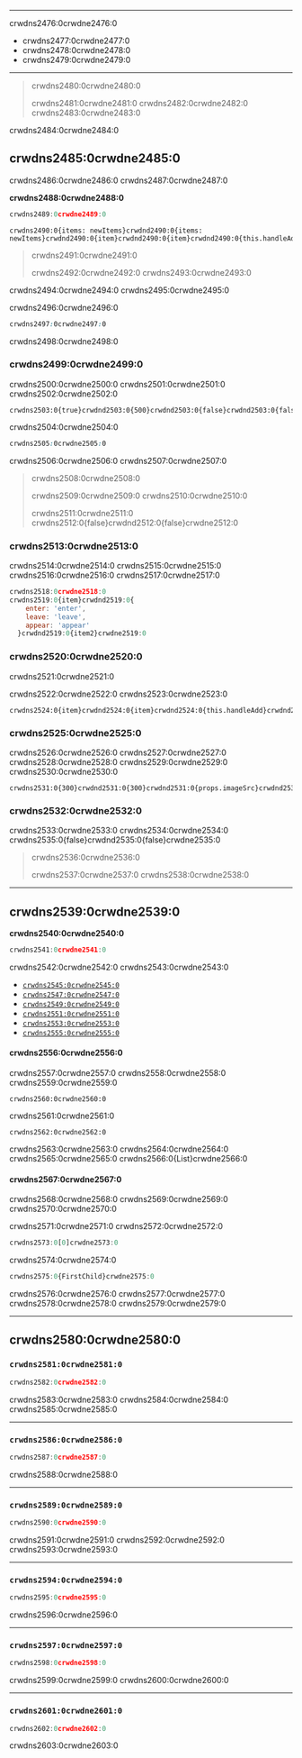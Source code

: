 * * *

crwdns2476:0crwdne2476:0

* crwdns2477:0crwdne2477:0
* crwdns2478:0crwdne2478:0
* crwdns2479:0crwdne2479:0

* * *

> crwdns2480:0crwdne2480:0
> 
> crwdns2481:0crwdne2481:0 crwdns2482:0crwdne2482:0 crwdns2483:0crwdne2483:0

crwdns2484:0crwdne2484:0

## crwdns2485:0crwdne2485:0

crwdns2486:0crwdne2486:0 crwdns2487:0crwdne2487:0

**crwdns2488:0crwdne2488:0**

```javascript
crwdns2489:0crwdne2489:0
```

```javascript{31-36}
crwdns2490:0{items: newItems}crwdnd2490:0{items: newItems}crwdnd2490:0{item}crwdnd2490:0{item}crwdnd2490:0{this.handleAdd}crwdnd2490:0{500}crwdnd2490:0{300}crwdnd2490:0{items}crwdne2490:0
```

> crwdns2491:0crwdne2491:0
> 
> crwdns2492:0crwdne2492:0 crwdns2493:0crwdne2493:0

crwdns2494:0crwdne2494:0 crwdns2495:0crwdne2495:0

crwdns2496:0crwdne2496:0

```css
crwdns2497:0crwdne2497:0
```

crwdns2498:0crwdne2498:0

### crwdns2499:0crwdne2499:0

crwdns2500:0crwdne2500:0 crwdns2501:0crwdne2501:0 crwdns2502:0crwdne2502:0

```javascript{5-6}
crwdns2503:0{true}crwdnd2503:0{500}crwdnd2503:0{false}crwdnd2503:0{false}crwdne2503:0
```

crwdns2504:0crwdne2504:0

```css
crwdns2505:0crwdne2505:0
```

crwdns2506:0crwdne2506:0 crwdns2507:0crwdne2507:0

> crwdns2508:0crwdne2508:0
> 
> crwdns2509:0crwdne2509:0 crwdns2510:0crwdne2510:0
> 
> crwdns2511:0crwdne2511:0 crwdns2512:0{false}crwdnd2512:0{false}crwdne2512:0

### crwdns2513:0crwdne2513:0

crwdns2514:0crwdne2514:0 crwdns2515:0crwdne2515:0 crwdns2516:0crwdne2516:0 crwdns2517:0crwdne2517:0

```javascript
crwdns2518:0crwdne2518:0
crwdns2519:0{item}crwdnd2519:0{
    enter: 'enter',
    leave: 'leave',
    appear: 'appear'
  }crwdnd2519:0{item2}crwdne2519:0
```

### crwdns2520:0crwdne2520:0

crwdns2521:0crwdne2521:0

crwdns2522:0crwdne2522:0 crwdns2523:0crwdne2523:0

```javascript{4,6,13}
crwdns2524:0{item}crwdnd2524:0{item}crwdnd2524:0{this.handleAdd}crwdnd2524:0{items}crwdne2524:0
```

### crwdns2525:0crwdne2525:0

crwdns2526:0crwdne2526:0 crwdns2527:0crwdne2527:0 crwdns2528:0crwdne2528:0 crwdns2529:0crwdne2529:0 crwdns2530:0crwdne2530:0

```javascript{10}
crwdns2531:0{300}crwdnd2531:0{300}crwdnd2531:0{props.imageSrc}crwdnd2531:0{props.imageSrc}crwdne2531:0
```

### crwdns2532:0crwdne2532:0

crwdns2533:0crwdne2533:0 crwdns2534:0crwdne2534:0 crwdns2535:0{false}crwdnd2535:0{false}crwdne2535:0

> crwdns2536:0crwdne2536:0
> 
> crwdns2537:0crwdne2537:0 crwdns2538:0crwdne2538:0

* * *

## crwdns2539:0crwdne2539:0

**crwdns2540:0crwdne2540:0**

```javascript
crwdns2541:0crwdne2541:0
```

crwdns2542:0crwdne2542:0 crwdns2543:0crwdne2543:0

* [`crwdns2545:0crwdne2545:0`](crwdns2544:0crwdne2544:0)
* [`crwdns2547:0crwdne2547:0`](crwdns2546:0crwdne2546:0)
* [`crwdns2549:0crwdne2549:0`](crwdns2548:0crwdne2548:0)
* [`crwdns2551:0crwdne2551:0`](crwdns2550:0crwdne2550:0)
* [`crwdns2553:0crwdne2553:0`](crwdns2552:0crwdne2552:0)
* [`crwdns2555:0crwdne2555:0`](crwdns2554:0crwdne2554:0)

#### crwdns2556:0crwdne2556:0

crwdns2557:0crwdne2557:0 crwdns2558:0crwdne2558:0 crwdns2559:0crwdne2559:0

```javascript{1}
crwdns2560:0crwdne2560:0
```

crwdns2561:0crwdne2561:0

```javascript{1}
crwdns2562:0crwdne2562:0
```

crwdns2563:0crwdne2563:0 crwdns2564:0crwdne2564:0 crwdns2565:0crwdne2565:0 crwdns2566:0{List}crwdne2566:0

#### crwdns2567:0crwdne2567:0

crwdns2568:0crwdne2568:0 crwdns2569:0crwdne2569:0 crwdns2570:0crwdne2570:0

crwdns2571:0crwdne2571:0 crwdns2572:0crwdne2572:0

```javascript
crwdns2573:0[0]crwdne2573:0
```

crwdns2574:0crwdne2574:0

```javascript
crwdns2575:0{FirstChild}crwdne2575:0
```

crwdns2576:0crwdne2576:0 crwdns2577:0crwdne2577:0 crwdns2578:0crwdne2578:0 crwdns2579:0crwdne2579:0

* * *

## crwdns2580:0crwdne2580:0

### `crwdns2581:0crwdne2581:0`

```javascript
crwdns2582:0crwdne2582:0
```

crwdns2583:0crwdne2583:0 crwdns2584:0crwdne2584:0 crwdns2585:0crwdne2585:0

* * *

### `crwdns2586:0crwdne2586:0`

```javascript
crwdns2587:0crwdne2587:0
```

crwdns2588:0crwdne2588:0

* * *

### `crwdns2589:0crwdne2589:0`

```javascript
crwdns2590:0crwdne2590:0
```

crwdns2591:0crwdne2591:0 crwdns2592:0crwdne2592:0 crwdns2593:0crwdne2593:0

* * *

### `crwdns2594:0crwdne2594:0`

```javascript
crwdns2595:0crwdne2595:0
```

crwdns2596:0crwdne2596:0

* * *

### `crwdns2597:0crwdne2597:0`

```javascript
crwdns2598:0crwdne2598:0
```

crwdns2599:0crwdne2599:0 crwdns2600:0crwdne2600:0

* * *

### `crwdns2601:0crwdne2601:0`

```javascript
crwdns2602:0crwdne2602:0
```

crwdns2603:0crwdne2603:0
